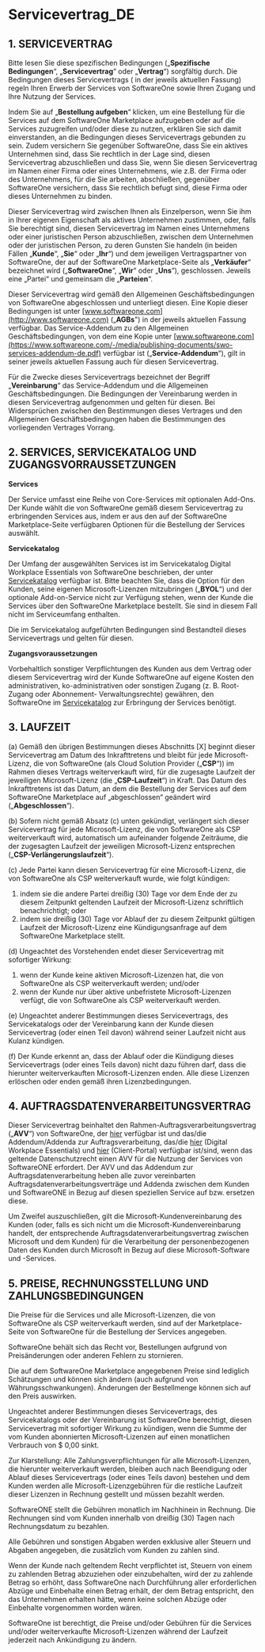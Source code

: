 # Servicevertrag\_DE

## 1. SERVICEVERTRAG

Bitte lesen Sie diese spezifischen Bedingungen („**Spezifische Bedingungen**“, „**Servicevertrag**“ oder „**Vertrag**“) sorgfältig durch. Die Bedingungen dieses Servicevertrags ( in der jeweils aktuellen Fassung) regeln Ihren Erwerb der Services von SoftwareOne sowie Ihren Zugang und Ihre Nutzung der Services.

Indem Sie auf „**Bestellung aufgeben**“ klicken, um eine Bestellung für die Services auf dem SoftwareOne Marketplace aufzugeben oder auf die Services zuzugreifen und/oder diese zu nutzen, erklären Sie sich damit einverstanden, an die Bedingungen dieses Servicevertrags gebunden zu sein. Zudem versichern Sie gegenüber SoftwareOne, dass Sie ein aktives Unternehmen sind, dass Sie rechtlich in der Lage sind, diesen Servicevertrag abzuschließen und dass Sie, wenn Sie diesen Servicevertrag im Namen einer Firma oder eines Unternehmens, wie z.B. der Firma oder des Unternehmens, für die Sie arbeiten, abschließen, gegenüber SoftwareOne versichern, dass Sie rechtlich befugt sind, diese Firma oder dieses Unternehmen zu binden.

Dieser Servicevertrag wird zwischen Ihnen als Einzelperson, wenn Sie ihm in Ihrer eigenen Eigenschaft als aktives Unternehmen zustimmen, oder, falls Sie berechtigt sind, diesen Servicevertrag im Namen eines Unternehmens oder einer juristischen Person abzuschließen, zwischen dem Unternehmen oder der juristischen Person, zu deren Gunsten Sie handeln (in beiden Fällen „**Kunde**“, „**Sie**“ oder „**Ihr**“) und dem jeweiligen Vertragspartner von SoftwareOne, der auf der SoftwareOne Marketplace-Seite als „**Verkäufer**“ bezeichnet wird („**SoftwareOne**“, „**Wir**“ oder „**Uns**“), geschlossen. Jeweils eine „Partei“ und gemeinsam die „**Parteien**“.

Dieser Servicevertrag wird gemäß den Allgemeinen Geschäftsbedingungen von SoftwareOne abgeschlossen und unterliegt diesen. Eine Kopie dieser Bedingungen ist unter [www.softwareone.com](http://www.softwareone.com) („**AGBs**") in der jeweils aktuellen Fassung verfügbar. Das Service-Addendum zu den Allgemeinen Geschäftsbedingungen, von dem eine Kopie unter [www.softwareone.com](https://www.softwareone.com/-/media/publishing-documents/swo-services-addendum-de.pdf) verfügbar ist („**Service-Addendum**“), gilt in seiner jeweils aktuellen Fassung auch für diesen Servicevertrag.

Für die Zwecke dieses Servicevertrags bezeichnet der Begriff „**Vereinbarung**“ das Service-Addendum und die Allgemeinen Geschäftsbedingungen. Die Bedingungen der Vereinbarung werden in diesen Servicevertrag aufgenommen und gelten für diesen. Bei Widersprüchen zwischen den Bestimmungen dieses Vertrages und den Allgemeinen Geschäftsbedingungen haben die Bestimmungen des vorliegenden Vertrages Vorrang.

## 2. SERVICES, SERVICEKATALOG UND ZUGANGSVORRAUSSETZUNGEN

**Services**

Der Service umfasst eine Reihe von Core-Services mit optionalen Add-Ons. Der Kunde wählt die von SoftwareOne gemäß diesem Servicevertrag zu erbringenden Services aus, indem er aus den auf der SoftwareOne Marketplace-Seite verfügbaren Optionen für die Bestellung der Services auswählt.

**Servicekatalog**

Der Umfang der ausgewählten Services ist im Servicekatalog Digital Workplace Essentials von SoftwareOne beschrieben, der unter [Servicekatalog](https://www.softwareone.com/-/media/publishing-documents/swo-digital-workplace-essentials-catalog-de.pdf) verfügbar ist. Bitte beachten Sie, dass die Option für den Kunden, seine eigenen Microsoft-Lizenzen mitzubringen („**BYOL**“) und der optionale Add-on-Service nicht zur Verfügung stehen, wenn der Kunde die Services über den SoftwareOne Marketplace bestellt. Sie sind in diesem Fall nicht im Serviceumfang enthalten.

Die im Servicekatalog aufgeführten Bedingungen sind Bestandteil dieses Servicevertrags und gelten für diesen.

**Zugangsvoraussetzungen**

&#x20;Vorbehaltlich sonstiger Verpflichtungen des Kunden aus dem Vertrag oder diesem Servicevertrag wird der Kunde SoftwareOne auf eigene Kosten den administrativen, ko-administrativen oder sonstigen Zugang (z. B. Root-Zugang oder Abonnement- Verwaltungsrechte) gewähren, den SoftwareOne im [Servicekatalog](https://www.softwareone.com/-/media/publishing-documents/swo-digital-workplace-essentials-catalog-de.pdf) zur Erbringung der Services benötigt. &#x20;

## 3. LAUFZEIT

(a) Gemäß den übrigen Bestimmungen dieses Abschnitts \[X] beginnt dieser Servicevertrag am Datum des Inkrafttretens und bleibt für jede Microsoft-Lizenz, die von SoftwareOne (als Cloud Solution Provider („**CSP**“)) im Rahmen dieses Vertrags weiterverkauft wird, für die zugesagte Laufzeit der jeweiligen Microsoft-Lizenz (die „**CSP-Laufzeit**“) in Kraft. Das Datum des Inkrafttretens ist das Datum, an dem die Bestellung der Services auf dem SoftwareOne Marketplace auf „abgeschlossen“ geändert wird („**Abgeschlossen**“).

(b) Sofern nicht gemäß Absatz (c) unten gekündigt, verlängert sich dieser Servicevertrag für jede Microsoft-Lizenz, die von SoftwareOne als CSP weiterverkauft wird, automatisch um aufeinander folgende Zeiträume, die der zugesagten Laufzeit der jeweiligen Microsoft-Lizenz entsprechen („**CSP-Verlängerungslaufzeit**“).

(c)  Jede Partei kann diesen Servicevertrag für eine Microsoft-Lizenz, die von SoftwareOne als CSP weiterverkauft wurde, wie folgt kündigen:

1. indem sie die andere Partei dreißig (30) Tage vor dem Ende der zu diesem Zeitpunkt geltenden Laufzeit der Microsoft-Lizenz schriftlich benachrichtigt; oder
2. indem sie dreißig (30) Tage vor Ablauf der zu diesem Zeitpunkt gültigen Laufzeit der Microsoft-Lizenz eine Kündigungsanfrage auf dem SoftwareOne Marketplace stellt.

(d) Ungeachtet des Vorstehenden endet dieser Servicevertrag mit sofortiger Wirkung:

1. wenn der Kunde keine aktiven Microsoft-Lizenzen hat, die von SoftwareOne als CSP weiterverkauft werden; und/oder
2. wenn der Kunde nur über aktive unbefristete Microsoft-Lizenzen verfügt, die von SoftwareOne als CSP weiterverkauft werden.

(e) Ungeachtet anderer Bestimmungen dieses Servicevertrags, des Servicekatalogs oder der Vereinbarung kann der Kunde diesen Servicevertrag (oder einen Teil davon) während seiner Laufzeit nicht aus Kulanz kündigen.

(f) Der Kunde erkennt an, dass der Ablauf oder die Kündigung dieses Servicevertrags (oder eines Teils davon) nicht dazu führen darf, dass die hierunter weiterverkauften Microsoft-Lizenzen enden. Alle diese Lizenzen erlöschen oder enden gemäß ihren Lizenzbedingungen.

## 4. AUFTRAGSDATENVERARBEITUNGSVERTRAG

Dieser Servicevertrag beinhaltet den Rahmen-Auftragsverarbeitungsvertrag („**AVV**“) von SoftwareOne, der [hier](https://www.softwareone.com/-/media/publishing-documents/swo-framework-dpa-customer-de.pdf) verfügbar ist und das/die Addendum/Addenda zur Auftragsverarbeitung, das/die [hier](https://www.softwareone.com/-/media/publishing-documents/swo-data-processing-addendum-digital-workplace-essentials-de.pdf) (Digital Workplace Essentials) und [hier](https://www.softwareone.com/-/media/publishing-documents/swo-data-processing-addendum-pyracloud-de.pdf) (Client-Portal) verfügbar ist/sind, wenn das geltende Datenschutzrecht einen AVV für die Nutzung der Services von SoftwareONE erfordert. Der AVV und das Addendum zur Auftragsdatenverarbeitung heben alle zuvor vereinbarten Auftragsdatenverarbeitungsverträge und Addenda zwischen dem Kunden und SoftwareONE in Bezug auf diesen speziellen Service auf bzw. ersetzen diese.

Um Zweifel auszuschließen, gilt die Microsoft-Kundenvereinbarung des Kunden (oder, falls es sich nicht um die Microsoft-Kundenvereinbarung handelt, der entsprechende Auftragsdatenverarbeitungsvertrag zwischen Microsoft und dem Kunden) für die Verarbeitung der personenbezogenen Daten des Kunden durch Microsoft in Bezug auf diese Microsoft-Software und -Services.

## 5. PREISE, RECHNUNGSSTELLUNG UND ZAHLUNGSBEDINGUNGEN

Die Preise für die Services und alle Microsoft-Lizenzen, die von SoftwareOne als CSP weiterverkauft werden, sind auf der Marketplace-Seite von SoftwareOne für die Bestellung der Services angegeben. &#x20;

SoftwareOne behält sich das Recht vor, Bestellungen aufgrund von Preisänderungen oder anderen Fehlern zu stornieren.

Die auf dem SoftwareOne Marketplace angegebenen Preise sind lediglich Schätzungen und können sich ändern (auch aufgrund von Währungsschwankungen). Änderungen der Bestellmenge können sich auf den Preis auswirken.

Ungeachtet anderer Bestimmungen dieses Servicevertrags, des Servicekatalogs oder der Vereinbarung ist SoftwareOne berechtigt, diesen Servicevertrag mit sofortiger Wirkung zu kündigen, wenn die Summe der vom Kunden abonnierten Microsoft-Lizenzen auf einen monatlichen Verbrauch von $ 0,00 sinkt.

Zur Klarstellung: Alle Zahlungsverpflichtungen für alle Microsoft-Lizenzen, die hierunter weiterverkauft werden, bleiben auch nach Beendigung oder Ablauf dieses Servicevertrags (oder eines Teils davon) bestehen und dem Kunden werden alle Microsoft-Lizenzgebühren für die restliche Laufzeit dieser Lizenzen in Rechnung gestellt und müssen bezahlt werden.

SoftwareONE stellt die Gebühren monatlich im Nachhinein in Rechnung. Die Rechnungen sind vom Kunden innerhalb von dreißig (30) Tagen nach Rechnungsdatum zu bezahlen.

Alle Gebühren und sonstigen Abgaben werden exklusive aller Steuern und Abgaben angegeben, die zusätzlich vom Kunden zu zahlen sind.

Wenn der Kunde nach geltendem Recht verpflichtet ist, Steuern von einem zu zahlenden Betrag abzuziehen oder einzubehalten, wird der zu zahlende Betrag so erhöht, dass SoftwareOne nach Durchführung aller erforderlichen Abzüge und Einbehalte einen Betrag erhält, der dem Betrag entspricht, den das Unternehmen erhalten hätte, wenn keine solchen Abzüge oder Einbehalte vorgenommen worden wären.

SoftwareOne ist berechtigt, die Preise und/oder Gebühren für die Services und/oder weiterverkaufte Microsoft-Lizenzen während der Laufzeit jederzeit nach Ankündigung zu ändern.
